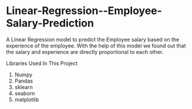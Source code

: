 # Linear-Regression--Employee-Salary-Prediction

A Linear Regression model to predict the Employee salary based on the experience of the employee.
With the help of this model we found out that the salary and experience are directly proportional to each other.

Libraries Used In This Project

1. Numpy
2. Pandas
3. sklearn
4. seaborn
5. matplotlib
